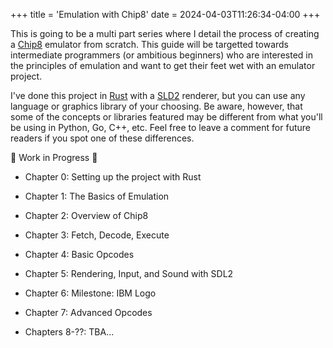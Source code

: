 +++
title = 'Emulation with Chip8'
date = 2024-04-03T11:26:34-04:00
+++

This is going to be a multi part series where I detail the process of creating a [Chip8](https://en.wikipedia.org/wiki/CHIP-8) emulator from scratch. This guide will be targetted towards intermediate programmers (or ambitious beginners) who are interested in the principles of emulation and want to get their feet wet with an emulator project.

I've done this project in [Rust](https://www.rust-lang.org/learn/get-started) with a [SLD2](https://www.libsdl.org/) renderer, but you can use any language or graphics library of your choosing. Be aware, however, that some of the concepts or libraries featured may be different from what you'll be using in Python, Go, C++, etc. Feel free to leave a comment for future readers if you spot one of these differences.

🚧 Work in Progress 🚧

- Chapter 0: Setting up the project with Rust
- Chapter 1: The Basics of Emulation
- Chapter 2: Overview of Chip8
- Chapter 3: Fetch, Decode, Execute
- Chapter 4: Basic Opcodes
- Chapter 5: Rendering, Input, and Sound with SDL2
- Chapter 6: Milestone: IBM Logo
- Chapter 7: Advanced Opcodes

- Chapters 8-??: TBA...
